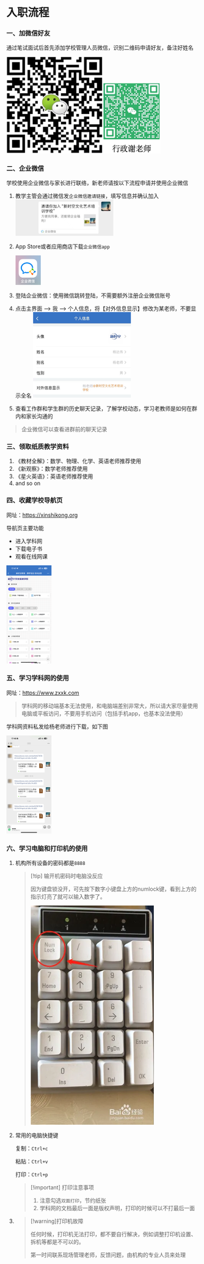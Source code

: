 # 入职流程

### 一、加微信好友

通过笔试面试后首先添加学校管理人员微信，识别二维码申请好友，备注好姓名

<img src="./image/杨老师二维码.png" alt="杨老师" style="zoom: 40%;" /><img src="./image/谢老师二维码.png" alt="谢老师" style="zoom: 40%;" />



### 二、企业微信

学校使用企业微信与家长进行联络，新老师请按以下流程申请并使用企业微信

1. 教学主管会通过微信发`企业微信邀请链接`，填写信息并确认加入
   <img src="./image/邀请链接.jpg" alt="邀请链接" style="zoom:25%;" />

2. App Store或者应用商店下载`企业微信app`

   <img src="./image/企业微信.jpg" alt="企业微信" style="zoom:25%;" />

3. 登陆企业微信：使用微信跳转登陆，不需要额外注册企业微信账号

4. 点击主界面 --> 我 --> 个人信息，将【对外信息显示】修改为某老师，不要显示全名
   <img src="./image/对外信息.jpg" alt="对外信息" style="zoom:25%;" />

5. 查看工作群和学生群的历史聊天记录，了解学校动态，学习老教师是如何在群内和家长沟通的

> 企业微信可以查看进群前的聊天记录



### 三、领取纸质教学资料

1. 《教材全解》：数学、物理、化学、英语老师推荐使用
2. 《新观察》：数学老师推荐使用
4. 《星火英语》：英语老师推荐使用
4. and so on



### 四、收藏学校导航页

网址：https://xinshikong.org

导航页主要功能

- 进入学科网
- 下载电子书
- 观看在线网课

<img src="./image/官网.png" alt="官网" style="zoom:25%;" />



### 五、学习学科网的使用

网址：https://www.zxxk.com

> 学科网的移动端基本无法使用，和电脑端差别非常大，所以请大家尽量使用电脑或平板访问，不要用手机访问（包括手机app，也基本没法使用）

学科网资料私发给杨老师进行下载，如下图

<img src="./image/学科网下载.jpg" alt="学科网下载" style="zoom:25%;" />

### 六、学习电脑和打印机的使用

1. 机构所有设备的密码都是`8888`

   > [!tip] 输开机密码时电脑没反应
   >
   > 因为键盘锁没开，可先按下数字小键盘上方的numlock键，看到上方的指示灯亮了就可以输入数字了。
   >
   > ![](./numlock.webp)

2. 常用的电脑快捷键

   复制：`Ctrl+c`

   粘贴：`Ctrl+v`

   打印：`Ctrl+p`

   > [!important] 打印注意事项
   >
   > 1. 注意勾选`双面打印`，节约纸张
   > 2. 学科网的文档最后一面是版权声明，打印的时候可以不打最后一面

2. > [!warning]打印机故障
   >
   > 任何时候，打印机无法打印，都不要自行解决，例如调整打印机设置、拆机等都是不可以的。
   >
   > 第一时间联系现场管理老师，反馈问题，由机构的专业人员来处理